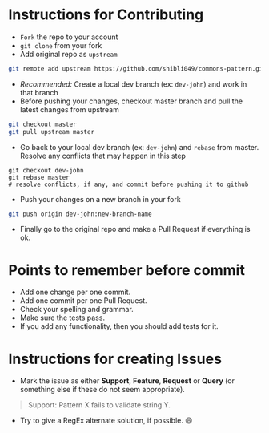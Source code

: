 # Instructions for Contributing

* `Fork` the repo to your account
* `git clone` from your fork
* Add original repo as `upstream`
```bash
git remote add upstream https://github.com/shibli049/commons-pattern.git
```
* *Recommended:* Create a local dev branch (ex: `dev-john`) and work in that branch
* Before pushing your changes, checkout master branch and pull the latest changes from upstream
```bash
git checkout master
git pull upstream master
```
* Go back to your local dev branch (ex: `dev-john`) and `rebase` from master. Resolve any conflicts that may happen in this step
```back
git checkout dev-john
git rebase master
# resolve conflicts, if any, and commit before pushing it to github
```
* Push your changes on a new branch in your fork
```bash
git push origin dev-john:new-branch-name
```
* Finally go to the original repo and make a Pull Request if everything is ok.


# Points to remember before commit
- Add one change per one commit.
- Add one commit per one Pull Request.
- Check your spelling and grammar.
- Make sure the tests pass.
- If you add any functionality, then you should add tests for it.

# Instructions for creating Issues
* Mark the issue as either **Support**, **Feature**, **Request** or **Query** (or something else if these do not seem appropriate).

> Support: Pattern X fails to validate string Y.


* Try to give a RegEx alternate solution, if possible. :smile:



[RegEx101]: https://regex101.com/
[pastebin]: https://pastebin.com
